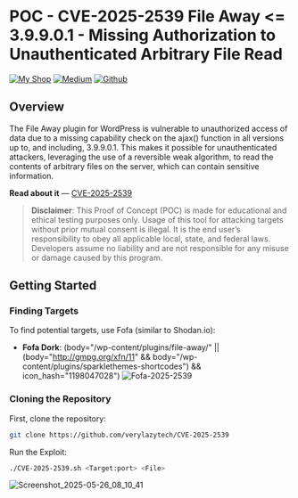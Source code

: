 # POC - CVE-2025-2539 File Away &lt;= 3.9.9.0.1 - Missing Authorization to Unauthenticated Arbitrary File Read

[![My Shop](https://img.shields.io/badge/My%20Shop-verylazytech-%23FFDD00?style=flat&logo=buy-me-a-coffee&logoColor=yellow)](http://shop.verylazytech.com/)
[![Medium](https://img.shields.io/badge/Medium-%40verylazytech-%231572B6?style=flat&logo=medium&logoColor=white)](https://medium.com/@verylazytech)
[![Github](https://img.shields.io/badge/Github-verylazytech-%23181717?style=flat&logo=github&logoColor=white)](https://github.com/verylazytech)

## Overview

The File Away plugin for WordPress is vulnerable to unauthorized access of data due to a missing capability check on the ajax() function in all versions up to, and including, 3.9.9.0.1. This makes it possible for unauthenticated attackers, leveraging the use of a reversible weak algorithm, to read the contents of arbitrary files on the server, which can contain sensitive information.

**Read about it** — [CVE-2025-2539](https://nvd.nist.gov/vuln/detail/CVE-2025-2539)

> **Disclaimer**: This Proof of Concept (POC) is made for educational and ethical testing purposes only. Usage of this tool for attacking targets without prior mutual consent is illegal. It is the end user’s responsibility to obey all applicable local, state, and federal laws. Developers assume no liability and are not responsible for any misuse or damage caused by this program.

## Getting Started

### Finding Targets

To find potential targets, use Fofa (similar to Shodan.io):

- **Fofa Dork**: (body="/wp-content/plugins/file-away/" || (body="http://gmpg.org/xfn/11" && body="/wp-content/plugins/sparklethemes-shortcodes") && icon_hash="1198047028")
![Fofa-2025-2539](https://github.com/user-attachments/assets/223ec7a4-3815-4f6a-a96b-80745ebaefb8)



### Cloning the Repository

First, clone the repository:

```bash
git clone https://github.com/verylazytech/CVE-2025-2539

```

Run the Exploit:

```bash
./CVE-2025-2539.sh <Target:port> <File>
```
![Screenshot_2025-05-26_08_10_41](https://github.com/user-attachments/assets/fdcbeead-9e39-49d2-a82b-f1730e7d5efb)

